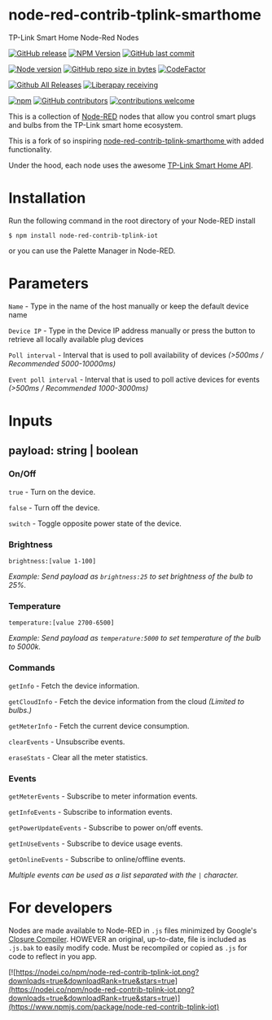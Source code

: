 # node-red-contrib-tplink-smarthome
TP-Link Smart Home Node-Red Nodes

[![GitHub release](https://img.shields.io/github/release/mental05/node-red-contrib-tplink-iot.svg?style=flat-square)](https://github.com/mental05/node-red-contrib-tplink-iot/releases) [![NPM Version](https://img.shields.io/npm/v/node-red-contrib-tplink-iot.svg?style=flat-square)](https://www.npmjs.com/package/node-red-contrib-tplink-iot) [![GitHub last commit](https://img.shields.io/github/last-commit/mental05/node-red-contrib-tplink-iot.svg?style=flat-square)](https://github.com/mental05/node-red-contrib-tplink-iot/commits/master)

[![Node version](https://img.shields.io/node/v/node-red-contrib-tplink-iot.svg?style=flat-square)](http://nodejs.org/download/) [![GitHub repo size in bytes](https://img.shields.io/github/repo-size/mental05/node-red-contrib-tplink-iot.svg?style=flat-square)](https://github.com/mental05/node-red-contrib-tplink-iot) [![CodeFactor](https://www.codefactor.io/repository/github/mental05/node-red-contrib-tplink-iot/badge)](https://www.codefactor.io/repository/github/mental05/node-red-contrib-tplink-iot)

[![Github All Releases](https://img.shields.io/github/downloads/mental05/node-red-contrib-tplink-iot/total.svg?style=flat-square)](https://github.com/mental05/node-red-contrib-tplink-iot/releases) [![Liberapay receiving](https://img.shields.io/liberapay/receives/mental05.svg?style=flat-square)](https://liberapay.com/mental05/donate)

[![npm](https://img.shields.io/npm/l/node-red-contrib-tplink-iot.svg?style=flat-square)](https://github.com/mental05/node-red-contrib-tplink-iot/blob/master/LICENSE) [![GitHub contributors](https://img.shields.io/github/contributors/mental05/node-red-contrib-tplink-iot.svg?style=flat-square)](https://github.com/mental05/node-red-contrib-tplink-iot/graphs/contributors) [![contributions welcome](https://img.shields.io/badge/contributions-welcome-brightgreen.svg?style=flat-square)](https://github.com/Felixls/node-red-contrib-tplink-smarthome/issues)

This is a collection of [Node-RED](https://nodered.org/) nodes that allow you control smart plugs and bulbs from the TP-Link smart home ecosystem.

This is a fork of so inspiring [node-red-contrib-tplink-smarthome
](https://github.com/Felixls/node-red-contrib-tplink-smarthome) with added functionality.

Under the hood, each node uses the awesome [TP-Link Smart Home API](https://github.com/plasticrake/tplink-smarthome-api).

# Installation

Run the following command in the root directory of your Node-RED install

`$ npm install node-red-contrib-tplink-iot`

or you can use the Palette Manager in Node-RED.

# Parameters

`Name` - Type in the name of the host manually or keep the default device name

`Device IP` - Type in the Device IP address manually or press the button to retrieve all locally available plug devices

`Poll interval` - Interval that is used to poll availability of devices *(>500ms / Recommended 5000-10000ms)*

`Event poll interval` - Interval that is used to poll active devices for events *(>500ms / Recommended 1000-3000ms)*

# Inputs

## payload: string | boolean

### On/Off

`true` - Turn on the device.

`false` - Turn off the device.

`switch` - Toggle opposite power state of the device.

### Brightness

`brightness:[value 1-100]`

*Example: Send payload as `brightness:25` to set brightness of the bulb to 25%.*

### Temperature

`temperature:[value 2700-6500]`

*Example: Send payload as `temperature:5000` to set temperature of the bulb to 5000k.*

### Commands

`getInfo` - Fetch the device information.

`getCloudInfo` - Fetch the device information from the cloud *(Limited to bulbs.)*

`getMeterInfo` - Fetch the current device consumption.

`clearEvents` - Unsubscribe events.

`eraseStats` - Clear all the meter statistics.

### Events

`getMeterEvents` - Subscribe to meter information events.

`getInfoEvents` - Subscribe to information events.

`getPowerUpdateEvents` - Subscribe to power on/off events.

`getInUseEvents` - Subscribe to device usage events.

`getOnlineEvents` - Subscribe to online/offline events.

*Multiple events can be used as a list separated with the `|` character.*

# For developers

Nodes are made available to Node-RED in `.js` files minimized by Google's [Closure Compiler](https://developers.google.com/closure/compiler/).
HOWEVER an original, up-to-date, file is included as `.js.bak` to easily modify code. Must be recompiled or copied as `.js` for code to reflect in you app.

[![https://nodei.co/npm/node-red-contrib-tplink-iot.png?downloads=true&downloadRank=true&stars=true](https://nodei.co/npm/node-red-contrib-tplink-iot.png?downloads=true&downloadRank=true&stars=true)](https://www.npmjs.com/package/node-red-contrib-tplink-iot)